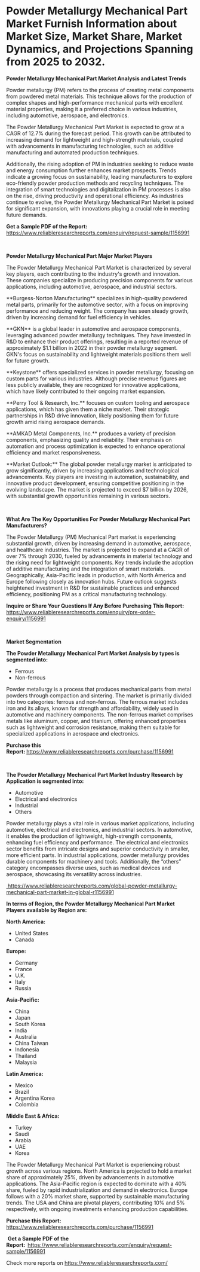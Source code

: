 <p><h1>Powder Metallurgy Mechanical Part Market Furnish Information about Market Size, Market Share, Market Dynamics, and Projections Spanning from 2025 to 2032.</h1></p><p><strong>Powder Metallurgy Mechanical Part Market Analysis and Latest Trends</strong></p>
<p><p>Powder metallurgy (PM) refers to the process of creating metal components from powdered metal materials. This technique allows for the production of complex shapes and high-performance mechanical parts with excellent material properties, making it a preferred choice in various industries, including automotive, aerospace, and electronics. </p><p>The Powder Metallurgy Mechanical Part Market is expected to grow at a CAGR of 12.7% during the forecast period. This growth can be attributed to increasing demand for lightweight and high-strength materials, coupled with advancements in manufacturing technologies, such as additive manufacturing and automated production techniques. </p><p>Additionally, the rising adoption of PM in industries seeking to reduce waste and energy consumption further enhances market prospects. Trends indicate a growing focus on sustainability, leading manufacturers to explore eco-friendly powder production methods and recycling techniques. The integration of smart technologies and digitalization in PM processes is also on the rise, driving productivity and operational efficiency. As industries continue to evolve, the Powder Metallurgy Mechanical Part Market is poised for significant expansion, with innovations playing a crucial role in meeting future demands.</p></p>
<p><strong>Get a Sample PDF of the Report:&nbsp;</strong> <a href="https://www.reliableresearchreports.com/enquiry/request-sample/1156991?utm_campaign=2298&utm_medium=2&utm_source=Github&utm_content=ia&utm_term=21032025&utm_id=powder-metallurgy-mechanical-part">https://www.reliableresearchreports.com/enquiry/request-sample/1156991</a></p>
<p>&nbsp;</p>
<p><strong>Powder Metallurgy Mechanical Part Major Market Players</strong></p>
<p><p>The Powder Metallurgy Mechanical Part Market is characterized by several key players, each contributing to the industry's growth and innovation. These companies specialize in producing precision components for various applications, including automotive, aerospace, and industrial sectors.</p><p>**Burgess-Norton Manufacturing** specializes in high-quality powdered metal parts, primarily for the automotive sector, with a focus on improving performance and reducing weight. The company has seen steady growth, driven by increasing demand for fuel efficiency in vehicles.</p><p>**GKN** is a global leader in automotive and aerospace components, leveraging advanced powder metallurgy techniques. They have invested in R&D to enhance their product offerings, resulting in a reported revenue of approximately $1.1 billion in 2022 in their powder metallurgy segment. GKN's focus on sustainability and lightweight materials positions them well for future growth.</p><p>**Keystone** offers specialized services in powder metallurgy, focusing on custom parts for various industries. Although precise revenue figures are less publicly available, they are recognized for innovative applications, which have likely contributed to their ongoing market expansion.</p><p>**Perry Tool & Research, Inc.** focuses on custom tooling and aerospace applications, which has given them a niche market. Their strategic partnerships in R&D drive innovation, likely positioning them for future growth amid rising aerospace demands.</p><p>**AMKAD Metal Components, Inc.** produces a variety of precision components, emphasizing quality and reliability. Their emphasis on automation and process optimization is expected to enhance operational efficiency and market responsiveness.</p><p>**Market Outlook:** The global powder metallurgy market is anticipated to grow significantly, driven by increasing applications and technological advancements. Key players are investing in automation, sustainability, and innovative product development, ensuring competitive positioning in the evolving landscape. The market is projected to exceed $7 billion by 2026, with substantial growth opportunities remaining in various sectors.</p></p>
<p>&nbsp;</p>
<p><strong>What Are The Key Opportunities For Powder Metallurgy Mechanical Part Manufacturers?</strong></p>
<p><p>The Powder Metallurgy (PM) Mechanical Part market is experiencing substantial growth, driven by increasing demand in automotive, aerospace, and healthcare industries. The market is projected to expand at a CAGR of over 7% through 2030, fueled by advancements in material technology and the rising need for lightweight components. Key trends include the adoption of additive manufacturing and the integration of smart materials. Geographically, Asia-Pacific leads in production, with North America and Europe following closely as innovation hubs. Future outlook suggests heightened investment in R&D for sustainable practices and enhanced efficiency, positioning PM as a critical manufacturing technology.</p></p>
<p><strong>Inquire or Share Your Questions If Any Before Purchasing This Report:</strong> <a href="https://www.reliableresearchreports.com/enquiry/pre-order-enquiry/1156991?utm_campaign=2298&utm_medium=2&utm_source=Github&utm_content=ia&utm_term=21032025&utm_id=powder-metallurgy-mechanical-part">https://www.reliableresearchreports.com/enquiry/pre-order-enquiry/1156991</a></p>
<p>&nbsp;</p>
<p><strong>Market Segmentation</strong></p>
<p><strong>The Powder Metallurgy Mechanical Part Market Analysis by types is segmented into:</strong></p>
<p><ul><li>Ferrous</li><li>Non-ferrous</li></ul></p>
<p><p>Powder metallurgy is a process that produces mechanical parts from metal powders through compaction and sintering. The market is primarily divided into two categories: ferrous and non-ferrous. The ferrous market includes iron and its alloys, known for strength and affordability, widely used in automotive and machinery components. The non-ferrous market comprises metals like aluminum, copper, and titanium, offering enhanced properties such as lightweight and corrosion resistance, making them suitable for specialized applications in aerospace and electronics.</p></p>
<p><strong>Purchase this Report:&nbsp;</strong><a href="https://www.reliableresearchreports.com/purchase/1156991?utm_campaign=2298&utm_medium=2&utm_source=Github&utm_content=ia&utm_term=21032025&utm_id=powder-metallurgy-mechanical-part">https://www.reliableresearchreports.com/purchase/1156991</a></p>
<p>&nbsp;</p>
<p><strong>The Powder Metallurgy Mechanical Part Market Industry Research by Application is segmented into:</strong></p>
<p><ul><li>Automotive</li><li>Electrical and electronics</li><li>Industrial</li><li>Others</li></ul></p>
<p><p>Powder metallurgy plays a vital role in various market applications, including automotive, electrical and electronics, and industrial sectors. In automotive, it enables the production of lightweight, high-strength components, enhancing fuel efficiency and performance. The electrical and electronics sector benefits from intricate designs and superior conductivity in smaller, more efficient parts. In industrial applications, powder metallurgy provides durable components for machinery and tools. Additionally, the “others” category encompasses diverse uses, such as medical devices and aerospace, showcasing its versatility across industries.</p></p>
<p><a href="https://www.reliableresearchreports.com/global-powder-metallurgy-mechanical-part-market-in-global-r1156991?utm_campaign=2298&utm_medium=2&utm_source=Github&utm_content=ia&utm_term=21032025&utm_id=powder-metallurgy-mechanical-part">&nbsp;https://www.reliableresearchreports.com/global-powder-metallurgy-mechanical-part-market-in-global-r1156991</a></p>
<p><strong>In terms of Region, the Powder Metallurgy Mechanical Part Market Players available by Region are:</strong></p>
<p>
    <p> <strong> North America: </strong>
        <ul>
            <li>United States</li>
            <li>Canada</li>
        </ul>
        </p> 
    <p> <strong> Europe: </strong>
        <ul>
            <li>Germany</li>
            <li>France</li>
            <li>U.K.</li>
            <li>Italy</li>
            <li>Russia</li>
        </ul>
        </p> 
    <p> <strong> Asia-Pacific: </strong>
        <ul>
            <li>China</li>
            <li>Japan</li>
            <li>South Korea</li>
            <li>India</li>
            <li>Australia</li>
            <li>China Taiwan</li>
            <li>Indonesia</li>
            <li>Thailand</li>
            <li>Malaysia</li>
        </ul>
        </p> 
    <p> <strong> Latin America: </strong>
        <ul>
            <li>Mexico</li>
            <li>Brazil</li>
            <li>Argentina Korea</li>
            <li>Colombia</li>
        </ul>
        </p> 
    <p> <strong> Middle East & Africa: </strong>
        <ul>
            <li>Turkey</li>
            <li>Saudi</li>
            <li>Arabia</li>
            <li>UAE</li>
            <li>Korea</li>
        </ul>
    </p>
    </p>
<p><p>The Powder Metallurgy Mechanical Part Market is experiencing robust growth across various regions. North America is projected to hold a market share of approximately 25%, driven by advancements in automotive applications. The Asia-Pacific region is expected to dominate with a 40% share, fueled by rapid industrialization and demand in electronics. Europe follows with a 20% market share, supported by sustainable manufacturing trends. The USA and China are pivotal players, contributing 10% and 5% respectively, with ongoing investments enhancing production capabilities.</p></p>
<p><strong>Purchase this Report: </strong><a href="https://www.reliableresearchreports.com/purchase/1156991?utm_campaign=2298&utm_medium=2&utm_source=Github&utm_content=ia&utm_term=21032025&utm_id=powder-metallurgy-mechanical-part">https://www.reliableresearchreports.com/purchase/1156991</a></p>
<p>&nbsp;<strong>Get a Sample PDF of the Report:&nbsp;&nbsp;</strong><a href="https://www.reliableresearchreports.com/enquiry/request-sample/1156991?utm_campaign=2298&utm_medium=2&utm_source=Github&utm_content=ia&utm_term=21032025&utm_id=powder-metallurgy-mechanical-part">https://www.reliableresearchreports.com/enquiry/request-sample/1156991</a></p>
<p><strong></strong></p>
<p>Check more reports on <a href="https://www.reliableresearchreports.com/?utm_campaign=2298&utm_medium=2&utm_source=Github&utm_content=ia&utm_term=21032025&utm_id=powder-metallurgy-mechanical-part">https://www.reliableresearchreports.com/</a></p>